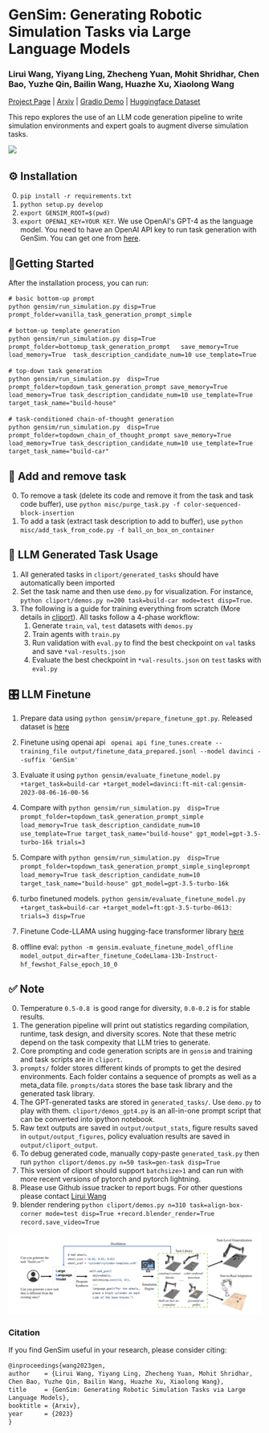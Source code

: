 
# GenSim: Generating Robotic Simulation Tasks via Large Language Models

### Lirui Wang, Yiyang Ling, Zhecheng Yuan, Mohit Shridhar, Chen Bao, Yuzhe Qin, Bailin Wang, Huazhe Xu, Xiaolong Wang

[Project Page](https://liruiw.github.io/gensim) | [Arxiv](https://arxiv.org/abs/2310.01361) | [Gradio Demo](https://huggingface.co/spaces/Gen-Sim/Gen-Sim) | [Huggingface Dataset](https://huggingface.co/datasets/Gen-Sim/Gen-Sim)

This repo explores the use of an LLM code generation pipeline to write simulation environments and expert goals to augment diverse simulation tasks. 


![](media/gensim_teaser_v1.gif)

## ⚙️ Installation
0. ``pip install -r requirements.txt``
1. ``python setup.py develop``
2. ``export GENSIM_ROOT=$(pwd)``
3. ``export OPENAI_KEY=YOUR KEY``. We use OpenAI's GPT-4 as the language model. You need to have an OpenAI API key to run task generation with GenSim. You can get one from [here](https://platform.openai.com/account/api-keys).


## 🚶Getting Started
After the installation process, you can run: 
```
# basic bottom-up prompt
python gensim/run_simulation.py disp=True prompt_folder=vanilla_task_generation_prompt_simple 

# bottom-up template generation
python gensim/run_simulation.py disp=True prompt_folder=bottomup_task_generation_prompt   save_memory=True load_memory=True  task_description_candidate_num=10 use_template=True

# top-down task generation
python gensim/run_simulation.py  disp=True  prompt_folder=topdown_task_generation_prompt save_memory=True load_memory=True task_description_candidate_num=10 use_template=True target_task_name="build-house"

# task-conditioned chain-of-thought generation
python gensim/run_simulation.py  disp=True  prompt_folder=topdown_chain_of_thought_prompt save_memory=True load_memory=True task_description_candidate_num=10 use_template=True target_task_name="build-car"  
```

## 💾 Add and remove task
0. To remove a task (delete its code and remove it from the task and task code buffer), use ``python misc/purge_task.py -f color-sequenced-block-insertion``
1. To add a task (extract task description to add to buffer), use ``python misc/add_task_from_code.py -f ball_on_box_on_container``


## 🤖 LLM Generated Task Usage
1. All generated tasks in `cliport/generated_tasks` should have automatically been imported
2. Set the task name and then use `demo.py` for visualization. For instance, `python cliport/demos.py n=200 task=build-car mode=test disp=True`.
3.  The following is a guide for training everything from scratch (More details in [cliport](https://github.com/cliport/cliport)). All tasks follow a 4-phase workflow:
    1. Generate `train`, `val`, `test` datasets with `demos.py` 
    2. Train agents with `train.py` 
    3. Run validation with `eval.py` to find the best checkpoint on `val` tasks and save `*val-results.json`
    4. Evaluate the best checkpoint in `*val-results.json` on `test` tasks with `eval.py`


## 🎛️ LLM Finetune
1. Prepare data using `python gensim/prepare_finetune_gpt.py`. Released dataset is [here](https://huggingface.co/datasets/Gen-Sim/Gen-Sim)

2. Finetune using openai api ` openai api fine_tunes.create --training_file output/finetune_data_prepared.jsonl --model davinci --suffix 'GenSim'`

3. Evaluate it using `python gensim/evaluate_finetune_model.py  +target_task=build-car +target_model=davinci:ft-mit-cal:gensim-2023-08-06-16-00-56`

4. Compare with `python gensim/run_simulation.py  disp=True  prompt_folder=topdown_task_generation_prompt_simple load_memory=True task_description_candidate_num=10 use_template=True target_task_name="build-house" gpt_model=gpt-3.5-turbo-16k trials=3`

5. Compare with `python gensim/run_simulation.py  disp=True  prompt_folder=topdown_task_generation_prompt_simple_singleprompt load_memory=True task_description_candidate_num=10  target_task_name="build-house" gpt_model=gpt-3.5-turbo-16k` 

6. turbo finetuned models. `python gensim/evaluate_finetune_model.py  +target_task=build-car +target_model=ft:gpt-3.5-turbo-0613:  trials=3 disp=True  `

7. Finetune Code-LLAMA using hugging-face transformer library [here](https://github.com/liruiw/llama-recipes)

8. offline eval: `python -m gensim.evaluate_finetune_model_offline model_output_dir=after_finetune_CodeLlama-13b-Instruct-hf_fewshot_False_epoch_10_0`

## ✅ Note
0. Temperature `0.5-0.8 `is good range for diversity, `0.0-0.2` is for stable results.
1. The generation pipeline will print out statistics regarding compilation, runtime, task design, and diversity scores. Note that these metric depend on the task compexity that LLM tries to generate.
2. Core prompting and code generation scripts are in `gensim` and training and task scripts are in `cliport`.
3. `prompts/` folder stores different kinds of prompts to get the desired environments. Each folder contains a sequence of prompts as well as a meta_data file. `prompts/data` stores the base task library and the generated task library.
4. The GPT-generated tasks are stored in `generated_tasks/`. Use `demo.py` to play with them.  `cliport/demos_gpt4.py` is an  all-in-one prompt script that can be converted into ipython notebook.
5. Raw text outputs are saved in `output/output_stats`, figure results saved in `output/output_figures`, policy evaluation results are saved in `output/cliport_output`.
6. To debug generated code, manually copy-paste ``generated_task.py`` then run 
``python cliport/demos.py n=50 task=gen-task disp=True``
7. This version of cliport should support `batchsize>1` and can run with more recent versions of pytorch and pytorch lightning.
8. Please use Github issue tracker to report bugs. For other questions please contact [Lirui Wang](wangliruisz@gmail.com)
9. blender rendering `python cliport/demos.py n=310 task=align-box-corner mode=test disp=True +record.blender_render=True record.save_video=True`

![](media/teaser_figure.png)

### Citation
If you find GenSim useful in your research, please consider citing:
```
@inproceedings{wang2023gen,
author    = {Lirui Wang, Yiyang Ling, Zhecheng Yuan, Mohit Shridhar, Chen Bao, Yuzhe Qin, Bailin Wang, Huazhe Xu, Xiaolong Wang},
title     = {GenSim: Generating Robotic Simulation Tasks via Large Language Models},
booktitle = {Arxiv},
year      = {2023}
}
```